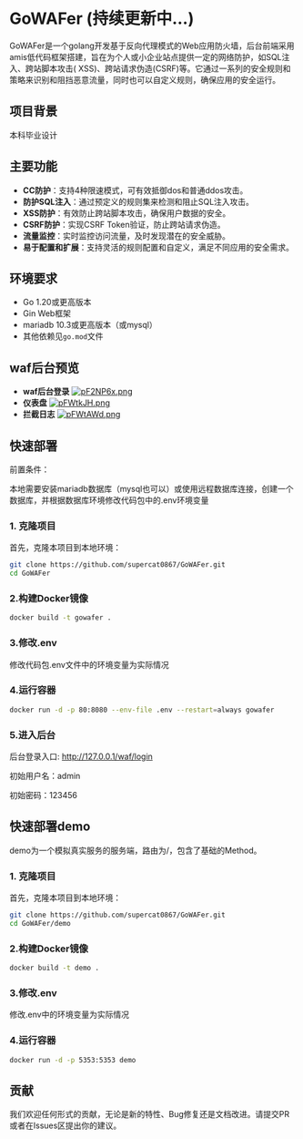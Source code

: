 # GoWAFer (持续更新中...)

GoWAFer是一个golang开发基于反向代理模式的Web应用防火墙，后台前端采用amis低代码框架搭建，旨在为个人或小企业站点提供一定的网络防护，如SQL注入、跨站脚本攻击(
XSS)、跨站请求伪造(CSRF)等。它通过一系列的安全规则和策略来识别和阻挡恶意流量，同时也可以自定义规则，确保应用的安全运行。

## 项目背景

本科毕业设计

## 主要功能

- **CC防护**：支持4种限速模式，可有效抵御dos和普通ddos攻击。
- **防护SQL注入**：通过预定义的规则集来检测和阻止SQL注入攻击。
- **XSS防护**：有效防止跨站脚本攻击，确保用户数据的安全。
- **CSRF防护**：实现CSRF Token验证，防止跨站请求伪造。
- **流量监控**：实时监控访问流量，及时发现潜在的安全威胁。
- **易于配置和扩展**：支持灵活的规则配置和自定义，满足不同应用的安全需求。

## 环境要求

- Go 1.20或更高版本
- Gin Web框架
- mariadb 10.3或更高版本（或mysql）
- 其他依赖见`go.mod`文件

## waf后台预览

- **waf后台登录**
  [![pF2NP6x.png](https://s21.ax1x.com/2024/03/16/pF2NP6x.png)](https://imgse.com/i/pF2NP6x)
- **仪表盘**
  [![pFWtkJH.png](https://s21.ax1x.com/2024/03/20/pFWtkJH.png)](https://imgse.com/i/pFWtkJH)
- **拦截日志**
  [![pFWtAWd.png](https://s21.ax1x.com/2024/03/20/pFWtAWd.png)](https://imgse.com/i/pFWtAWd)

## 快速部署

前置条件：

本地需要安装mariadb数据库（mysql也可以）或使用远程数据库连接，创建一个数据库，并根据数据库环境修改代码包中的.env环境变量

### 1. 克隆项目

首先，克隆本项目到本地环境：

```bash
git clone https://github.com/supercat0867/GoWAFer.git
cd GoWAFer
```

### 2.构建Docker镜像

```bash
docker build -t gowafer .
```

### 3.修改.env

修改代码包.env文件中的环境变量为实际情况

### 4.运行容器

```bash
docker run -d -p 80:8080 --env-file .env --restart=always gowafer
```

### 5.进入后台

后台登录入口: http://127.0.0.1/waf/login

初始用户名：admin

初始密码：123456

## 快速部署demo

demo为一个模拟真实服务的服务端，路由为/，包含了基础的Method。

### 1. 克隆项目

首先，克隆本项目到本地环境：

```bash
git clone https://github.com/supercat0867/GoWAFer.git
cd GoWAFer/demo
```

### 2.构建Docker镜像

```bash
docker build -t demo .
```

### 3.修改.env

修改.env中的环境变量为实际情况

### 4.运行容器

```bash
docker run -d -p 5353:5353 demo
```

## 贡献

我们欢迎任何形式的贡献，无论是新的特性、Bug修复还是文档改进。请提交PR或者在Issues区提出你的建议。